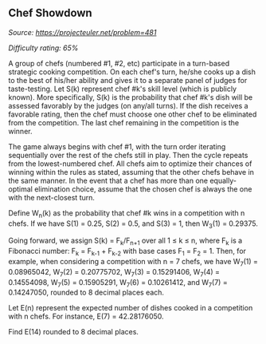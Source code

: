 Chef Showdown
-------------

*Source: https://projecteuler.net/problem=481*


*Difficulty rating: 65%*

A group of chefs (numbered \#1, \#2, etc) participate in a turn-based
strategic cooking competition. On each chef's turn, he/she cooks up a
dish to the best of his/her ability and gives it to a separate panel of
judges for taste-testing. Let S(k) represent chef \#k's skill level
(which is publicly known). More specifically, S(k) is the probability
that chef \#k's dish will be assessed favorably by the judges (on
any/all turns). If the dish receives a favorable rating, then the chef
must choose one other chef to be eliminated from the competition. The
last chef remaining in the competition is the winner.

The game always begins with chef \#1, with the turn order iterating
sequentially over the rest of the chefs still in play. Then the cycle
repeats from the lowest-numbered chef. All chefs aim to optimize their
chances of winning within the rules as stated, assuming that the other
chefs behave in the same manner. In the event that a chef has more than
one equally-optimal elimination choice, assume that the chosen chef is
always the one with the next-closest turn.

Define W<sub>n</sub>(k) as the probability that chef \#k wins in a competition
with n chefs. If we have S(1) = 0.25, S(2) = 0.5, and S(3) = 1, then
W<sub>3</sub>(1) = 0.29375.

Going forward, we assign S(k) = F<sub>k</sub>/F<sub>n+1</sub> over all 1 ≤ k ≤ n, where
F<sub>k</sub> is a Fibonacci number: F<sub>k</sub> = F<sub>k-1</sub> + F<sub>k-2</sub> with base cases F<sub>1</sub>
= F<sub>2</sub> = 1. Then, for example, when considering a competition with n = 7
chefs, we have W<sub>7</sub>(1) = 0.08965042, W<sub>7</sub>(2) = 0.20775702, W<sub>7</sub>(3) =
0.15291406, W<sub>7</sub>(4) = 0.14554098, W<sub>7</sub>(5) = 0.15905291, W<sub>7</sub>(6) =
0.10261412, and W<sub>7</sub>(7) = 0.14247050, rounded to 8 decimal places each.

Let E(n) represent the expected number of dishes cooked in a competition
with n chefs. For instance, E(7) = 42.28176050.

Find E(14) rounded to 8 decimal places.
